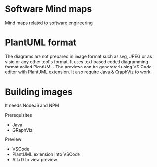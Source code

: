 # Software Mind maps
Mind maps related to software engineering

# PlantUML format
The diagrams are not prepared in image format such as svg, JPEG or as visio or any other tool's format. It uses text based coded diagramming format called PlantUML.
The previews can be generated using VS Code editor with PlantUML extension. It also require Java & GraphViz to work.

# Building images
It needs NodeJS and NPM

Prerequisites
- Java
- GRaphViz

Preview
- VSCode
- PlantUML extension into VSCode
- Alt+D to view preview
